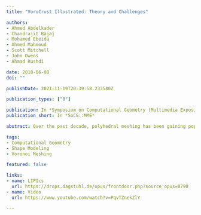 ```yaml
---
title: "VoroCrust Illustrated: Theory and Challenges"

authors:
- Ahmed Abdelkader
- Chandrajit Bajaj
- Mohamed Ebeida
- Ahmed Mahmoud
- Scott Mitchell
- John Owens
- Ahmad Rushdi

date: 2018-06-08
doi: ""

publishDate: 2021-11-19T20:39:58.233580Z

publication_types: ["0"]

publication: In *Symposium on Computational Geometry (Multimedia Exposition)*
publication_short: In *SoCG::MME*

abstract: Over the past decade, polyhedral meshing has been gaining popularity as a better alternative to tetrahedral meshing in certain applications. Within the class of polyhedral elements, Voronoi cells are particularly attractive thanks to their special geometric structure. What has been missing so far is a Voronoi mesher that is sufficiently robust to run automatically on complex models. In this video, we illustrate the main ideas behind the VoroCrust algorithm, highlighting both the theoretical guarantees and the practical challenges imposed by realistic inputs.

tags:
- Computational Geometry
- Shape Modeling
- Voronoi Meshing

featured: false

links:
- name: LIPIcs
  url: https://drops.dagstuhl.de/opus/frontdoor.php?source_opus=8790
- name: Video
  url: https://www.youtube.com/watch?v=PqvTZnekZlY

---
```

